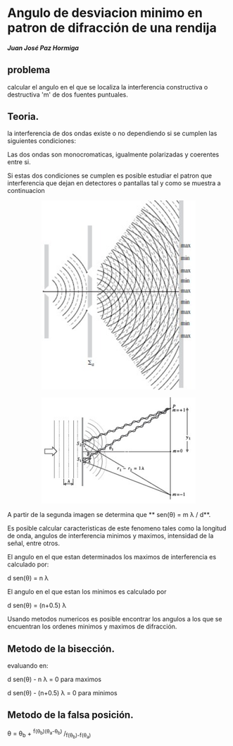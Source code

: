 # Angulo de desviacion minimo en patron de difracción de una rendija
##### *Juan José Paz Hormiga*
## problema
calcular el angulo en el que se localiza la interferencia constructiva o destructiva 'm' de dos fuentes puntuales.

## Teoria.

la interferencia de dos ondas existe o no dependiendo si se cumplen las siguientes condiciones:

Las dos ondas son monocromaticas, igualmente polarizadas y coerentes entre si.

Si estas dos condiciones se cumplen es posible estudiar el patron que interferencia que dejan en detectores o pantallas tal y como se muestra a continuacion


<p align="center">
  <img src="https://github.com/Juanpaz0411/problema1/blob/master/imagenes/WhatsApp%20Image%202023-09-13%20at%206.31.57%20PM.jpeg" alt="portada" width="350" />
  <br>
</p>

<p align="center">
  <img src="https://github.com/Juanpaz0411/problema1/blob/master/imagenes/WhatsApp%20Image%202023-09-13%20at%206.15.59%20PM.jpeg" alt="portada" width="350" />
  <br>
</p>
A partir de la segunda imagen se determina que ** sen(θ) = m λ / d**.  

Es posible calcular caracteristicas de este fenomeno tales como la longitud de onda, angulos de interferencia minimos y maximos, intensidad de la señal, entre otros.

El angulo en el que estan determinados los maximos de interferencia es calculado por:

d sen(θ) = n λ

El angulo en el que estan los minimos es calculado por 

d sen(θ) = (n+0.5) λ

Usando metodos numericos es posible encontrar los angulos a los que se encuentran los ordenes minimos y maximos de difracción.

## Metodo de la bisección.
evaluando en:

d sen(θ) - n λ = 0 para maximos 

d sen(θ) - (n+0.5) λ = 0 para minimos


## Metodo de la falsa posición.
θ = θ<sub>b</sub> + <sup>f(θ<sub>b</sub>)(θ<sub>a</sub>-θ<sub>b</sub>)  </sup>/<sub>f(θ<sub>b</sub>)-f(θ<sub>a</sub>)</sub>
